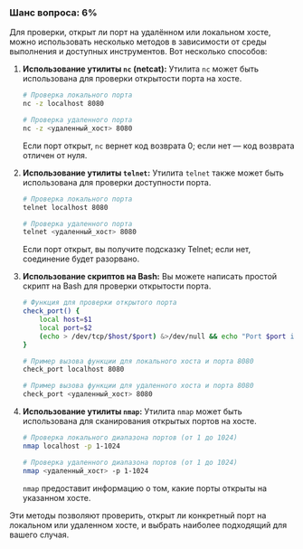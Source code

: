 ### Шанс вопроса: 6%

Для проверки, открыт ли порт на удалённом или локальном хосте, можно использовать несколько методов в зависимости от среды выполнения и доступных инструментов. Вот несколько способов:

1. **Использование утилиты `nc` (netcat):**
   Утилита `nc` может быть использована для проверки открытости порта на хосте.
   ```sh
   # Проверка локального порта
   nc -z localhost 8080
   
   # Проверка удаленного порта
   nc -z <удаленный_хост> 8080
   ```
   Если порт открыт, `nc` вернет код возврата 0; если нет — код возврата отличен от нуля.

2. **Использование утилиты `telnet`:**
   Утилита `telnet` также может быть использована для проверки доступности порта.
   ```sh
   # Проверка локального порта
   telnet localhost 8080
   
   # Проверка удаленного порта
   telnet <удаленный_хост> 8080
   ```
   Если порт открыт, вы получите подсказку Telnet; если нет, соединение будет разорвано.

3. **Использование скриптов на Bash:**
   Вы можете написать простой скрипт на Bash для проверки открытости порта.
   ```sh
   # Функция для проверки открытого порта
   check_port() {
       local host=$1
       local port=$2
       (echo > /dev/tcp/$host/$port) &>/dev/null && echo "Port $port is open on $host" || echo "Port $port is closed on $host"
   }
   
   # Пример вызова функции для локального хоста и порта 8080
   check_port localhost 8080
   
   # Пример вызова функции для удаленного хоста и порта 8080
   check_port <удаленный_хост> 8080
   ```

4. **Использование утилиты `nmap`:**
   Утилита `nmap` может быть использована для сканирования открытых портов на хосте.
   ```sh
   # Проверка локального диапазона портов (от 1 до 1024)
   nmap localhost -p 1-1024
   
   # Проверка удаленного диапазона портов (от 1 до 1024)
   nmap <удаленный_хост> -p 1-1024
   ```
   `nmap` предоставит информацию о том, какие порты открыты на указанном хосте.

Эти методы позволяют проверить, открыт ли конкретный порт на локальном или удаленном хосте, и выбрать наиболее подходящий для вашего случая.